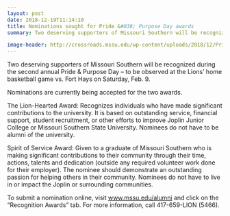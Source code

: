 ```yaml
---
layout: post
date: 2018-12-19T11:14:10
title: Nominations sought for Pride &#038; Purpose Day awards
summary: Two deserving supporters of Missouri Southern will be recognized during the second annual Pride &amp; Purpose Day – to be &#8230;

image-header: http://crossroads.mssu.edu/wp-content/uploads/2018/12/PridePurpose2.jpg
---
```

Two deserving supporters of Missouri Southern will be recognized during the second annual Pride & Purpose Day – to be observed at the Lions’ home basketball game vs. Fort Hays on Saturday, Feb. 9.

Nominations are currently being accepted for the two awards.

The Lion-Hearted Award: Recognizes individuals who have made significant contributions to the university. It is based on outstanding service, financial support, student recruitment, or other efforts to improve Joplin Junior College or Missouri Southern State University. Nominees do not have to be alumni of the university.

Spirit of Service Award: Given to a graduate of Missouri Southern who is making significant contributions to their community through their time, actions, talents and dedication (outside any required volunteer work done for their employer). The nominee should demonstrate an outstanding passion for helping others in their community. Nominees do not have to live in or impact the Joplin or surrounding communities.

To submit a nomination online, visit www.mssu.edu/alumni and click on the “Recognition Awards” tab. For more information, call 417-659-LION (5466).
